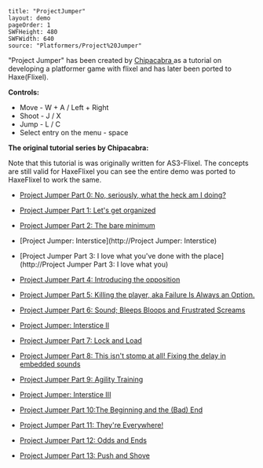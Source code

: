 ```
title: "ProjectJumper"
layout: demo
pageOrder: 1
SWFHeight: 480
SWFWidth: 640
source: "Platformers/Project%20Jumper"
```

"Project Jumper" has been created by [Chipacabra ](http://chipacabra.blogspot.de/)as a tutorial on developing a platformer game with flixel and has later been ported to Haxe(Flixel).

**Controls:**

*   Move - W + A / Left + Right
*   Shoot - J / X
*   Jump - L / C
*   Select entry on the menu - space

**The original tutorial series by Chipacabra:**

Note that this tutorial is was originally written for AS3-Flixel. The concepts are still valid for HaxeFlixel you can see the entire demo was ported to HaxeFlixel to work the same.

*   ​[Project Jumper Part 0: No, seriously, what the heck am I doing?](http://chipacabra.blogspot.de/2010/11/project-jumper-part-0.html)
*   [Project Jumper Part 1: Let's get organized](http://chipacabra.blogspot.de/2010/12/project-jumper-part-1.html)

*   [Project Jumper Part 2: The bare minimum](http://chipacabra.blogspot.de/2010/12/project-jumper-part-2.html)

*   [Project Jumper: Interstice](http://Project Jumper: Interstice)

*   [Project Jumper Part 3: I love what you've done with the place](http://Project Jumper Part 3: I love what you)

*   [Project Jumper Part 4: Introducing the opposition](http://chipacabra.blogspot.de/2010/12/project-jumper-part-4.html)

*   [Project Jumper Part 5: Killing the player, aka Failure Is Always an Option.](http://chipacabra.blogspot.de/2011/01/project-jumper-part-5.html)

*   [Project Jumper Part 6: Sound; Bleeps Bloops and Frustrated Screams](http://chipacabra.blogspot.de/2011/01/project-jumper-part-6-sound.html)

*   [Project Jumper: Interstice II](http://chipacabra.blogspot.de/2011/01/project-jumper-interstice-ii.html)

*   [Project Jumper Part 7: Lock and Load](http://chipacabra.blogspot.de/2011/01/project-jumper-part-7-lock-and-load.html)

*   [Project Jumper Part 8: This isn't stomp at all! Fixing the delay in embedded sounds](http://chipacabra.blogspot.de/2011/01/project-jumper-part-8-this-isnt-stomp.html)

*   [Project Jumper Part 9: Agility Training](http://chipacabra.blogspot.de/2011/01/project-jumper-part-9-agility-training.html)

*   [Project Jumper: Interstice III](http://chipacabra.blogspot.de/2011/01/project-jumper-interstice-iii.html)

*   [Project Jumper Part 10:The Beginning and the (Bad) End](http://chipacabra.blogspot.de/2011/01/project-jumper-part-10the-beginning-and.html)

*   [Project Jumper Part 11: They're Everywhere!](http://chipacabra.blogspot.de/2011/02/project-jumper-part-11-theyre.html)

*   [Project Jumper Part 12: Odds and Ends](http://chipacabra.blogspot.de/2011/02/project-jumper-part-12-odds-and-ends.html)

*   [Project Jumper Part 13: Push and Shove](http://chipacabra.blogspot.de/2011/03/project-jumper-part-13-push-and-shove.html)